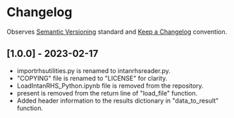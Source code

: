 # Changelog

Observes [Semantic Versioning](https://semver.org/spec/v2.0.0.html) standard and
[Keep a Changelog](https://keepachangelog.com/en/1.0.0/) convention.


## [1.0.0] - 2023-02-17
-  importrhsutilities.py is renamed to intanrhsreader.py.
- "COPYING" file is renamed to "LICENSE" for clarity.
- LoadIntanRHS_Python.ipynb file is removed from the repository.
- present is removed from the return line of "load_file" function.
- Added header information to the results dictionary in "data_to_result" function.